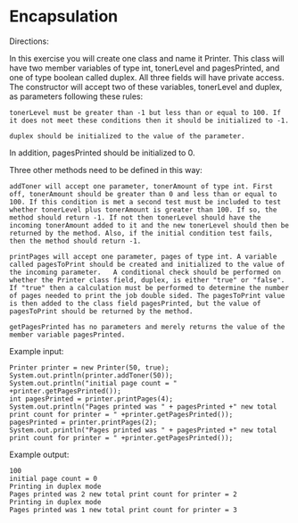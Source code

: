 # Encapsulation

Directions:

In this exercise you will create one class and name it Printer. This class will have two member variables of type int, tonerLevel and pagesPrinted, and one of type boolean called duplex. All three fields will have private access. The constructor will accept two of these variables, tonerLevel and duplex, as parameters following these rules:

    tonerLevel must be greater than -1 but less than or equal to 100. If it does not meet these conditions then it should be initialized to -1.

    duplex should be initialized to the value of the parameter. 

In addition, pagesPrinted should be initialized to 0.

Three other methods need to be defined in this way:

    addToner will accept one parameter, tonerAmount of type int. First off, tonerAmount should be greater than 0 and less than or equal to 100. If this condition is met a second test must be included to test whether tonerLevel plus tonerAmount is greater than 100. If so, the method should return -1. If not then tonerLevel should have the incoming tonerAmount added to it and the new tonerLevel should then be returned by the method. Also, if the initial condition test fails, then the method should return -1.

    printPages will accept one parameter, pages of type int. A variable called pagesToPrint should be created and initialized to the value of the incoming parameter.   A conditional check should be performed on whether the Printer class field, duplex, is either "true" or "false". If "true" then a calculation must be performed to determine the number of pages needed to print the job double sided. The pagesToPrint value is then added to the class field pagesPrinted, but the value of pagesToPrint should be returned by the method.

    getPagesPrinted has no parameters and merely returns the value of the member variable pagesPrinted.

Example input:

    Printer printer = new Printer(50, true);
    System.out.println(printer.addToner(50));
    System.out.println("initial page count = " +printer.getPagesPrinted());
    int pagesPrinted = printer.printPages(4);
    System.out.println("Pages printed was " + pagesPrinted +" new total print count for printer = " +printer.getPagesPrinted());
    pagesPrinted = printer.printPages(2);
    System.out.println("Pages printed was " + pagesPrinted +" new total print count for printer = " +printer.getPagesPrinted());

Example output:

    100
    initial page count = 0
    Printing in duplex mode
    Pages printed was 2 new total print count for printer = 2
    Printing in duplex mode
    Pages printed was 1 new total print count for printer = 3